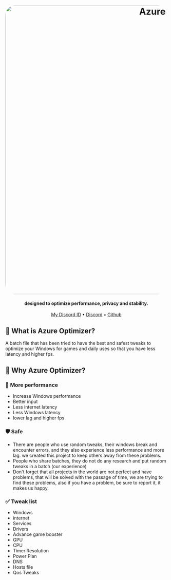 <h1 align="center">
  <a href="https://github.com/SofiaTheRabbit905"><img src="https://github-production-user-asset-6210df.s3.amazonaws.com/132106663/256994875-cfeef0ae-91a2-431d-908d-5c1f792b1422.jpg" alt="Azure" width="900" style="border-radius: 30px"></a>
<h4 align="center">designed to optimize performance, privacy and stability.</h4>

<p align="center">
  <a href="https://discord-avatar.com/en/user/874867657323712534">My Discord ID</a>
  •
  <a href="https://discord.gg/G3CaBdqk7b" target="_blank">Discord</a>
  •
  <a href="https://github.com/SofiaTheRabbit905" target="_blank">Github</a>
</p>

## 🤔 **What is Azure Optimizer?**
A batch file that has been tried to have the best and safest tweaks to optimize your Windows for games and daily uses so that you have less latency and higher fps.

## 🤔 **Why Azure Optimizer?**

### 🚀 **More performance**

- Increase Windows performance
- Better input
- Less internet latency
- Less Windows latency
- lower lag and higher fps


### 🛡️ **Safe**
- There are people who use random tweaks, their windows break and encounter errors, and they also experience less performance and more lag. we created this project to keep others away from these problems.
- People who share batches, they do not do any research and put random tweaks in a batch (our experience)
- Don't forget that all projects in the world are not perfect and have problems, that will be solved with the passage of time, we are trying to find these problems, also if you have a problem, be sure to report it, it makes us happy.

### ✅ **Tweak list**
- Windows
- internet
- Services
- Drivers
- Advance game booster
- GPU
- CPU
- Timer Resolution
- Power Plan
- DNS
- Hosts file
- Qos Tweaks
